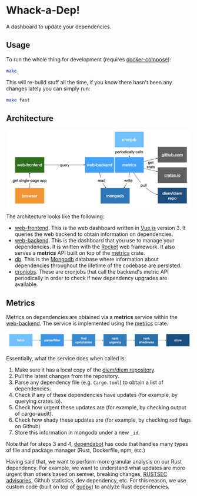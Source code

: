 # Whack-a-Dep!

A dashboard to update your dependencies.
## Usage

To run the whole thing for development (requires [docker-compose](https://docs.docker.com/compose/)):

```sh
make
```

This will re-build stuff all the time, if you know there hasn't been any changes lately you can simply run:

```sh
make fast
```

## Architecture

![whackadep architecture](architecture.png)

The architecture looks like the following:

- [web-frontend](web-frontend). This is the web dashboard written in [Vue.js](https://vuejs.org/) version 3. It queries the web backend to obtain information on dependencies.
- [web-backend](web-backend). This is the dashboard that you use to manage your dependencies. It is written with the [Rocket](https://rocket.rs/) web framework. It also serves a **metrics** API built on top of the [metrics](web-backend/metrics) crate.
- [db](). This is the [Mongodb](https://www.mongodb.com/) database where information about dependencies throughout the lifetime of the codebase are persisted.
- [cronjobs](cronjobs). These are cronjobs that call the backend's metric API periodically in order to check if new dependency upgrades are available.

## Metrics

Metrics on dependencies are obtained via a **metrics** service within the [web-backend](web-backend).
The service is implemented using the [metrics](web-backend/metrics) crate.

![metrics](metrics.png)

Essentially, what the service does when called is:

1. Make sure it has a local copy of the [diem/diem repository](https://www.github.com/diem/diem).
2. Pull the latest changes from the repository.
3. Parse any dependency file (e.g. `Cargo.toml`) to obtain a list of dependencies.
4. Check if any of these dependencies have updates (for example, by querying crates.io).
5. Check how urgent these updates are (for example, by checking output of cargo-audit).
6. Check how shady these updates are (for example, by checking red flags on Github)
7. Store this information in mongodb under a new `_id`.

Note that for steps 3 and 4, [dependabot]() has code that handles many types of file and package manager (Rust, Dockerfile, npm, etc.)

Having said that, we want to perform more granular analysis on our Rust dependency.
For example, we want to understand what updates are more urgent than others based on semver, breaking changes, [RUSTSEC advisories](https://rustsec.org/), Github statistics, dev dependency, etc.
For this reason, we use custom code (built on top of [guppy](https://github.com/facebookincubator/cargo-guppy/)) to analyze Rust dependencies.
